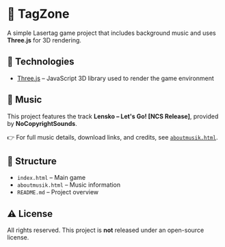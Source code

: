 # 🎯 TagZone

A simple Lasertag game project that includes background music and uses **Three.js** for 3D rendering.

## 🧱 Technologies

- [Three.js](https://threejs.org/) – JavaScript 3D library used to render the game environment

## 🎵 Music

This project features the track **Lensko – Let's Go! [NCS Release]**, provided by **NoCopyrightSounds**.

👉 For full music details, download links, and credits, see [`aboutmusik.html`](aboutmusik.html).

## 📁 Structure

- `index.html` – Main game  
- `aboutmusik.html` – Music information  
- `README.md` – Project overview  

## ⚠️ License

All rights reserved. This project is **not** released under an open-source license.
